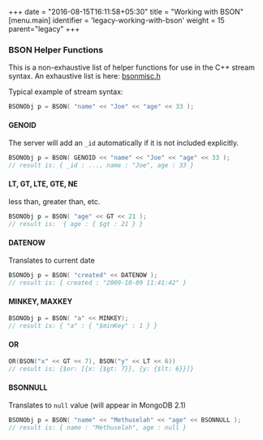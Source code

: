 +++
date = "2016-08-15T16:11:58+05:30"
title = "Working with BSON"
[menu.main]
  identifier = 'legacy-working-with-bson'
  weight = 15
  parent="legacy"
+++

###  BSON Helper Functions

This is a non-exhaustive list of helper functions for use in the C++ stream
syntax. An exhaustive list is here:
[bsonmisc.h](https://github.com/mongodb/mongo-cxx-driver/blob/legacy/src/mongo/bson/bsonmisc.h)

Typical example of stream syntax:

```cpp
BSONObj p = BSON( "name" << "Joe" << "age" << 33 );
```

#### GENOID
The server will add an ``_id`` automatically if it is not included explicitly.

```cpp
BSONObj p = BSON( GENOID << "name" << "Joe" << "age" << 33 );
// result is: { _id : ..., name : "Joe", age : 33 }
```

#### LT, GT, LTE, GTE, NE
less than, greater than, etc.

```cpp
BSONObj p = BSON( "age" << GT << 21 );
// result is:  { age : { $gt : 21 } }
```

#### DATENOW
Translates to current date

```cpp
BSONObj p = BSON( "created" << DATENOW );
// result is: { created : "2009-10-09 11:41:42" }
```
   
#### MINKEY, MAXKEY

```cpp
BSONObj p = BSON( "a" << MINKEY);
// result is: { "a" : { "$minKey" : 1 } }
```

#### OR

```cpp
OR(BSON("x" << GT << 7), BSON("y" << LT << 6))
// result is: {$or: [{x: {$gt: 7}}, {y: {$lt: 6}}]}
```

#### BSONNULL
Translates to ``null`` value (will appear in MongoDB 2.1)

```cpp
BSONObj p = BSON( "name" << "Methuselah" << "age" << BSONNULL );
// result is: { name : "Methuselah", age : null }
```
